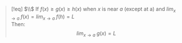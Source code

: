 >[!eq] $\\$
>If $f(x) \geq g(x) \geq h(x)$ when $x$ is near $a$ (except at a) and $lim_{x\to a}\; f(x) = lim_{x\to a}\; f(h) = L$
><br>
>Then:
>$$lim_{x\to a}\; g(x) = L$$
